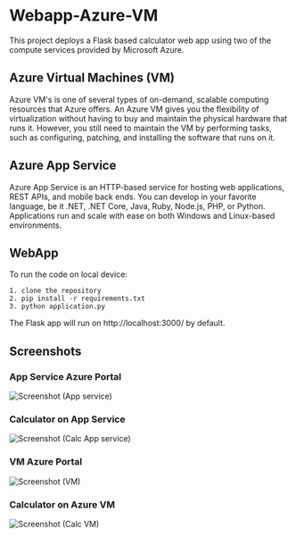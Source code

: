 # Webapp-Azure-VM
This project deploys a Flask based calculator web app using two of the compute services provided by Microsoft Azure.

## Azure Virtual Machines (VM)
Azure VM's is one of several types of on-demand, scalable computing resources that Azure offers. 
An Azure VM gives you the flexibility of virtualization without having to buy and maintain the physical hardware that runs it. However, you still need to maintain the VM by performing tasks, such as configuring, patching, and installing the software that runs on it.

## Azure App Service
Azure App Service is an HTTP-based service for hosting web applications, REST APIs, and mobile back ends. You can develop in your favorite language, be it .NET, .NET Core, Java, Ruby, Node.js, PHP, or Python. Applications run and scale with ease on both Windows and Linux-based environments.

## WebApp
To run the code on local device:
```
1. clone the repository
2. pip install -r requirements.txt
3. python application.py
```
The Flask app will run on http://localhost:3000/ by default.

## Screenshots
### App Service Azure Portal
![Screenshot (App service)](https://user-images.githubusercontent.com/59551550/127821305-a07fda7e-7814-47a9-8682-a39c2046775d.png)
### Calculator on App Service
![Screenshot (Calc App service)](https://user-images.githubusercontent.com/59551550/127821573-321c5368-fcc7-4b78-b325-15b407b176a4.png)
### VM Azure Portal
![Screenshot (VM)](https://user-images.githubusercontent.com/59551550/127821329-76147029-d2c0-4d11-8507-e6d836281e40.png)
### Calculator on Azure VM
![Screenshot (Calc VM)](https://user-images.githubusercontent.com/59551550/127821581-ee2ff603-0bf8-4813-ac2b-43899d6f608d.png)

